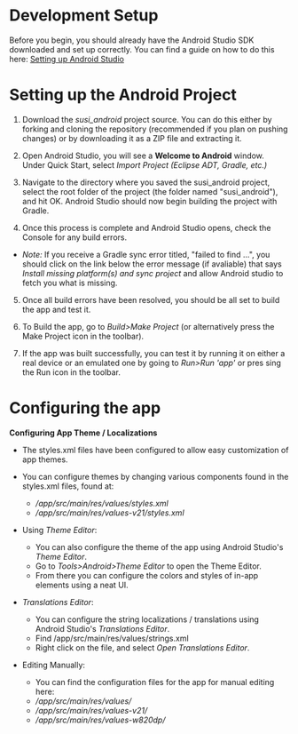 # Development Setup

Before you begin, you should already have the Android Studio SDK downloaded and set up correctly. You can find a guide on how to do this here: [Setting up Android Studio](http://developer.android.com/sdk/installing/index.html?pkg=studio)

# Setting up the Android Project

1. Download the _susi_android_ project source. You can do this either by forking and cloning the repository (recommended if you plan on pushing changes) or by downloading it as a ZIP file and extracting it.

2. Open Android Studio, you will see a **Welcome to Android** window. Under Quick Start, select _Import Project (Eclipse ADT, Gradle, etc.)_

3. Navigate to the directory where you saved the susi_android project, select the root folder of the project (the folder named "susi_android"), and hit OK. Android Studio should now begin building the project with Gradle.

4. Once this process is complete and Android Studio opens, check the Console for any build errors.

  - _Note:_ If you receive a Gradle sync error titled, "failed to find ...", you should click on the link below the error message (if avaliable) that says _Install missing platform(s) and sync project_ and allow Android studio to fetch you what is missing.

5. Once all build errors have been resolved, you should be all set to build the app and test it.

6. To Build the app, go to _Build>Make Project_ (or alternatively press the Make Project icon in the toolbar).

7. If the app was built successfully, you can test it by running it on either a real device or an emulated one by going to _Run>Run 'app'_ or pres
sing the Run icon in the toolbar.

# Configuring the app

**Configuring App Theme / Localizations**

- The styles.xml files have been configured to allow easy customization of app themes.

- You can configure themes by changing various components found in the styles.xml files, found at:

  - _/app/src/main/res/values/styles.xml_
  - _/app/src/main/res/values-v21/styles.xml_

- Using _Theme Editor_:

  - You can also configure the theme of the app using Android Studio's _Theme Editor_.
  - Go to _Tools>Android>Theme Editor_ to open the Theme Editor.
  - From there you can configure the colors and styles of in-app elements using a neat UI.

- _Translations Editor_:

  - You can configure the string localizations / translations using Android Studio's _Translations Editor_.
  - Find /app/src/main/res/values/strings.xml
  - Right click on the file, and select _Open Translations Editor_.

- Editing Manually:

  - You can find the configuration files for the app for manual editing here:
  - _/app/src/main/res/values/_
  - _/app/src/main/res/values-v21/_
  - _/app/src/main/res/values-w820dp/_
